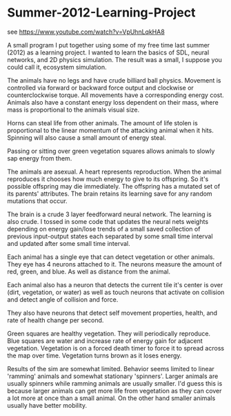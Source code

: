 # Summer-2012-Learning-Project
see https://www.youtube.com/watch?v=VpUhnLqkHA8

A small program I put together using some of my free time last summer (2012) as a learning project. I wanted to learn the basics of SDL, neural networks, and 2D physics simulation. The result was a small, I suppose you could call it, ecosystem simulation. 

The animals have no legs and have crude billiard ball physics. Movement is controlled via forward or backward force output and clockwise or counterclockwise torque. All movements have a corresponding energy cost. Animals also have a constant energy loss dependent on their mass, where mass is proportional to the animals visual size. 

Horns can steal life from other animals. The amount of life stolen is proportional to the linear momentum of the attacking animal when it hits. Spinning will also cause a small amount of energy steal. 

Passing or sitting over green vegetation squares allows animals to slowly sap energy from them. 

The animals are asexual. A heart represents reproduction. When the animal reproduces it chooses how much energy to give to its offspring. So it's possible offspring may die immediately. The offspring has a mutated set of its parents' attributes. The brain retains its learning save for any random mutations that occur. 

The brain is a crude 3 layer feedforward neural network. The learning is also crude. I tossed in some code that updates the neural nets weights depending on energy gain/lose trends of a small saved collection of previous input-output states each separated by some small time interval and updated after some small time interval. 

Each animal has a single eye that can detect vegetation or other animals. They eye has 4 neurons attached to it. The neurons measure the amount of red, green, and blue. As well as distance from the animal. 

Each animal also has a neuron that detects the current tile it's center is over (dirt, vegetation, or water) as well as touch neurons that activate on collision and detect angle of collision and force. 

They also have neurons that detect self movement properties, health, and rate of health change per second. 

Green squares are healthy vegetation. They will periodically reproduce. Blue squares are water and increase rate of energy gain for adjacent vegetation. Vegetation is on a forced death timer to force it to spread across the map over time. Vegetation turns brown as it loses energy.

Results of the sim are somewhat limited. Behavior seems limited to linear 'ramming' animals and somewhat stationary 'spinners'. Larger animals are usually spinners while ramming animals are usually smaller. I'd guess this is because larger animals can get more life from vegetation as they can cover a lot more at once than a small animal. On the other hand smaller animals usually have better mobility.

